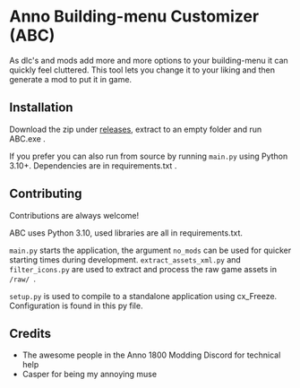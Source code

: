
# Anno Building-menu Customizer (ABC)

As dlc's and mods add more and more options to your building-menu it can quickly feel cluttered. This tool lets you change it to your liking and then generate a mod to put it in game.


## Installation

Download the zip under [releases](https://github.com/AsciiBunny/AnnoBuildingmenuCustomizer/releases), extract to an empty folder and run ABC.exe . 

If you prefer you can also run from source by running `main.py` using Python 3.10+. Dependencies are in requirements.txt .
    
## Contributing

Contributions are always welcome!

ABC uses Python 3.10, used libraries are all in requirements.txt.

`main.py` starts the application, the argument `no_mods` can be used for quicker starting times during development. `extract_assets_xml.py` and `filter_icons.py` are used to extract and process the raw game assets in `/raw/ `.

`setup.py` is used to compile to a standalone application using cx_Freeze. Configuration is found in this py file.


## Credits

 - The awesome people in the Anno 1800 Modding Discord for technical help
 - Casper for being my annoying muse

